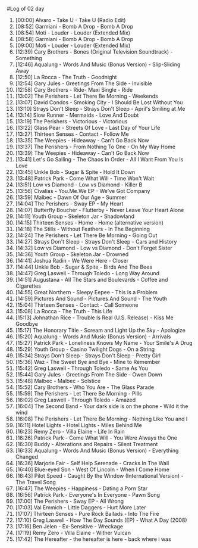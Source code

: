 #Log of 02 day

1. [00:00] Alvaro - Take U - Take U (Radio Edit)
1. [08:52] Garmiani - Bomb A Drop - Bomb A Drop
1. [08:54] Moti - Louder - Louder (Extended Mix)
1. [08:58] Garmiani - Bomb A Drop - Bomb A Drop
1. [09:00] Moti - Louder - Louder (Extended Mix)
1. [12:39] Cary Brothers - Bones (Original Television Soundtrack) - Something
1. [12:46] Aqualung - Words And Music (Bonus Version) - Slip-Sliding Away
1. [12:50] La Rocca - The Truth - Goodnight
1. [12:54] Gary Jules - Greetings From The Side - Invisible
1. [12:58] Cary Brothers - Ride- Maxi Single - Ride
1. [13:02] The Perishers - Let There Be Morning - Weekends
1. [13:07] David Condos - Smoking City - I Should Be Lost Without You
1. [13:10] Strays Don't Sleep - Strays Don't Sleep - April's Smiling at Me
1. [13:14] Slow Runner - Mermaids - Love And Doubt
1. [13:19] The Perishers - Victorious - Victorious
1. [13:22] Glass Pear - Streets Of Love - Last Day of Your Life
1. [13:27] Thirteen Senses - Contact - Follow Me
1. [13:35] The Weepies - Hideaway - Can't Go Back Now
1. [13:37] The Perishers - From Nothing To One - On My Way Home
1. [13:39] The Weepies - Hideaway - Can't Go Back Now
1. [13:41] Let's Go Sailing - The Chaos In Order - All I Want From You Is Love
1. [13:45] Unkle Bob - Sugar & Spite - Hold It Down
1. [13:48] Patrick Park - Come What Will - Time Won't Wait
1. [13:51] Low vs Diamond - Low vs Diamond - Killer B
1. [13:56] Civalias - You.Me.We EP - We've Got Company
1. [13:59] Malbec - Dawn Of Our Age - Summer
1. [14:04] The Perishers - Sway EP - My Heart
1. [14:07] Butterfly Boucher - Flutterby - Never Leave Your Heart Alone
1. [14:11] Youth Group - Skeleton Jar - Shadowland
1. [14:15] Thirteen Senses - Home - Home (alternative version)
1. [14:18] The Stills - Without Feathers - In The Beginning
1. [14:24] The Perishers - Let There Be Morning - Going Out
1. [14:27] Strays Don't Sleep - Strays Don't Sleep - Cars and History
1. [14:32] Low vs Diamond - Low vs Diamond - Don't Forget Sister
1. [14:36] Youth Group - Skeleton Jar - Drowned
1. [14:41] Joshua Radin - We Were Here - Closer
1. [14:44] Unkle Bob - Sugar & Spite - Birds And The Bees
1. [14:47] Greg Laswell - Through Toledo - Long Way Around
1. [14:51] Augustana - All The Stars and Boulevards - Coffee and Cigarettes
1. [14:55] Great Northern - Sleepy Eepee - This Is a Problem
1. [14:59] Pictures And Sound - Pictures And Sound - The Youth
1. [15:04] Thirteen Senses - Contact - Call Someone
1. [15:08] La Rocca - The Truth - This Life
1. [15:13] Johnathan Rice - Trouble Is Real (U.S. Release) - Kiss Me Goodbye
1. [15:17] The Honorary Title - Scream and Light Up the Sky - Apologize
1. [15:20] Aqualung - Words And Music (Bonus Version) - Arrivals
1. [15:27] Patrick Park - Loneliness Knows My Name - Your Smile's A Drug
1. [15:29] Youth Group - Casino Twilight Dogs - On a String
1. [15:34] Strays Don't Sleep - Strays Don't Sleep - Pretty Girl
1. [15:36] Waz - The Sweet Bye and Bye - Mine to Remember
1. [15:42] Greg Laswell - Through Toledo - Same As You
1. [15:44] Gary Jules - Greetings From The Side - Owen Down
1. [15:48] Malbec - Malbec - Solstice
1. [15:52] Cary Brothers - Who You Are - The Glass Parade
1. [15:59] The Perishers - Let There Be Morning - Pills
1. [16:02] Greg Laswell - Through Toledo - Amazed
1. [16:04] The Second Band - Your dark side is on the phone - Wild it the wind
1. [16:08] The Perishers - Let There Be Morning - Nothing Like You and I
1. [16:11] Hotel Lights - Hotel Lights - Miles Behind Me
1. [16:23] Remy Zero - Villa Elaine - Life In Rain
1. [16:26] Patrick Park - Come What Will - You Were Always the One
1. [16:30] Buddy - Alterations and Repairs - Silent Treatment
1. [16:33] Aqualung - Words And Music (Bonus Version) - Everything Changed
1. [16:36] Marjorie Fair - Self Help Serenade - Cracks In The Wall
1. [16:40] Blue-eyed Son - West Of Lincoln - When I Come Home
1. [16:43] Pilot Speed - Caught By the Window (International Version) - The Travel Song
1. [16:47] The Weepies - Happiness - Dating a Porn Star
1. [16:56] Patrick Park - Everyone's In Everyone - Pawn Song
1. [17:00] The Perishers - Sway EP - All Wrong
1. [17:03] Val Emmich - Little Daggers - Hurt More Later
1. [17:07] Thirteen Senses - Pure Rock Ballads - Into The Fire
1. [17:10] Greg Laswell - How The Day Sounds (EP) - What A Day (2008)
1. [17:16] Ben Jelen - Ex-Sensitive - Wreckage
1. [17:19] Remy Zero - Villa Elaine - Wither Vulcan
1. [17:42] The Hereafter - the hereafter is here - back where i was
